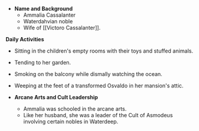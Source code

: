 - **Name and Background**
  - Ammalia Cassalanter 
  - Waterdahvian noble
  - Wife of [[Victoro Cassalanter]].

**Daily Activities**
  - Sitting in the children's empty rooms with their toys and stuffed animals.
  - Tending to her garden.
  - Smoking on the balcony while dismally watching the ocean.
  - Weeping at the feet of a transformed Osvaldo in her mansion's attic.

- **Arcane Arts and Cult Leadership**
  - Ammalia was schooled in the arcane arts.
  - Like her husband, she was a leader of the Cult of Asmodeus involving certain nobles in Waterdeep.


